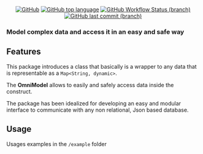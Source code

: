  <div align="center">
 
  <a href="">![GitHub](https://img.shields.io/github/license/tratteo/omnimodel?color=orange&label=License)</a>
  <a href="">![GitHub top language](https://img.shields.io/github/languages/top/tratteo/omnimodel?color=blue&label=dart&logo=dart)</a>
  <a href="">![GitHub Workflow Status (branch)](https://img.shields.io/github/workflow/status/tratteo/omnimodel/Dart%20CI/main?label=Build&logo=github)</a>
  <a href="">![GitHub last commit (branch)](https://img.shields.io/github/last-commit/tratteo/omnimodel/main?label=Last%20commit&color=brightgreen&logo=github)</a>
</div> 


### Model complex data and access it in an easy and safe way

## Features

This package introduces a class that basically is a wrapper to any data that is representable as a `Map<String, dynamic>`.

The **OmniModel** allows to easily and safely access data inside the construct.

The package has been idealized for developing an easy and modular interface to communicate with any non relational, Json based database.

## Usage

Usages examples in the `/example` folder
